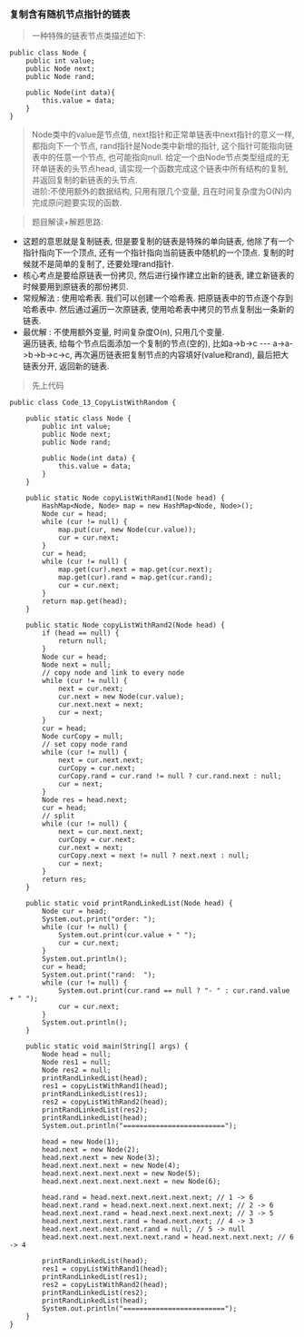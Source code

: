 ### 复制含有随机节点指针的链表

> 一种特殊的链表节点类描述如下:

```
public class Node {
    public int value; 
    public Node next;
    public Node rand;
    
    public Node(int data){
        this.value = data;
    }
}
```
> Node类中的value是节点值, next指针和正常单链表中next指针的意义一样, 都指向下一个节点, rand指针是Node类中新增的指针, 这个指针可能指向链表中的任意一个节点, 也可能指向null. 给定一个由Node节点类型组成的无环单链表的头节点head, 请实现一个函数完成这个链表中所有结构的复制, 并返回复制的新链表的头节点.   
进阶:不使用额外的数据结构, 只用有限几个变量, 且在时间复杂度为O(N)内完成原问题要实现的函数.

> 题目解读+解题思路:

- 这题的意思就是复制链表, 但是要复制的链表是特殊的单向链表, 他除了有一个指针指向下一个顶点, 还有一个指针指向当前链表中随机的一个顶点. 复制的时候就不是简单的复制了, 还要处理rand指针.
- 核心考点是要给原链表一份拷贝, 然后进行操作建立出新的链表, 建立新链表的时候要用到原链表的那份拷贝. 
- 常规解法 : 使用哈希表. 我们可以创建一个哈希表. 把原链表中的节点逐个存到哈希表中. 然后通过遍历一次原链表, 使用哈希表中拷贝的节点复制出一条新的链表. 
- 最优解 : 不使用额外变量, 时间复杂度O(n), 只用几个变量.   
遍历链表, 给每个节点后面添加一个复制的节点(空的), 比如a->b->c --- a->a->b->b->c->c, 再次遍历链表把复制节点的内容填好(value和rand), 最后把大链表分开, 返回新的链表.



> 先上代码

```
public class Code_13_CopyListWithRandom {

	public static class Node {
		public int value;
		public Node next;
		public Node rand;

		public Node(int data) {
			this.value = data;
		}
	}

	public static Node copyListWithRand1(Node head) {
		HashMap<Node, Node> map = new HashMap<Node, Node>();
		Node cur = head;
		while (cur != null) {
			map.put(cur, new Node(cur.value));
			cur = cur.next;
		}
		cur = head;
		while (cur != null) {
			map.get(cur).next = map.get(cur.next);
			map.get(cur).rand = map.get(cur.rand);
			cur = cur.next;
		}
		return map.get(head);
	}

	public static Node copyListWithRand2(Node head) {
		if (head == null) {
			return null;
		}
		Node cur = head;
		Node next = null;
		// copy node and link to every node
		while (cur != null) {
			next = cur.next;
			cur.next = new Node(cur.value);
			cur.next.next = next;
			cur = next;
		}
		cur = head;
		Node curCopy = null;
		// set copy node rand
		while (cur != null) {
			next = cur.next.next;
			curCopy = cur.next;
			curCopy.rand = cur.rand != null ? cur.rand.next : null;
			cur = next;
		}
		Node res = head.next;
		cur = head;
		// split
		while (cur != null) {
			next = cur.next.next;
			curCopy = cur.next;
			cur.next = next;
			curCopy.next = next != null ? next.next : null;
			cur = next;
		}
		return res;
	}

	public static void printRandLinkedList(Node head) {
		Node cur = head;
		System.out.print("order: ");
		while (cur != null) {
			System.out.print(cur.value + " ");
			cur = cur.next;
		}
		System.out.println();
		cur = head;
		System.out.print("rand:  ");
		while (cur != null) {
			System.out.print(cur.rand == null ? "- " : cur.rand.value + " ");
			cur = cur.next;
		}
		System.out.println();
	}

	public static void main(String[] args) {
		Node head = null;
		Node res1 = null;
		Node res2 = null;
		printRandLinkedList(head);
		res1 = copyListWithRand1(head);
		printRandLinkedList(res1);
		res2 = copyListWithRand2(head);
		printRandLinkedList(res2);
		printRandLinkedList(head);
		System.out.println("=========================");

		head = new Node(1);
		head.next = new Node(2);
		head.next.next = new Node(3);
		head.next.next.next = new Node(4);
		head.next.next.next.next = new Node(5);
		head.next.next.next.next.next = new Node(6);

		head.rand = head.next.next.next.next.next; // 1 -> 6
		head.next.rand = head.next.next.next.next.next; // 2 -> 6
		head.next.next.rand = head.next.next.next.next; // 3 -> 5
		head.next.next.next.rand = head.next.next; // 4 -> 3
		head.next.next.next.next.rand = null; // 5 -> null
		head.next.next.next.next.next.rand = head.next.next.next; // 6 -> 4

		printRandLinkedList(head);
		res1 = copyListWithRand1(head);
		printRandLinkedList(res1);
		res2 = copyListWithRand2(head);
		printRandLinkedList(res2);
		printRandLinkedList(head);
		System.out.println("=========================");
	}
}
```